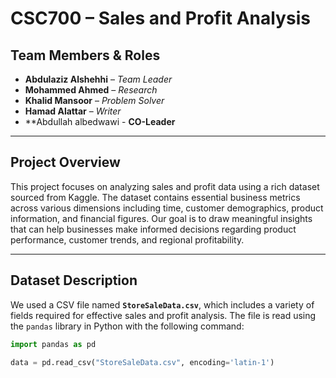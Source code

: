 # CSC700 – Sales and Profit Analysis

## Team Members & Roles

- **Abdulaziz Alshehhi** – *Team Leader*  
- **Mohammed Ahmed** – *Research*  
- **Khalid Mansoor** – *Problem Solver*  
- **Hamad Alattar** – *Writer*
-  **Abdullah albedwawi - **CO-Leader**

---

## Project Overview

This project focuses on analyzing sales and profit data using a rich dataset sourced from Kaggle. The dataset contains essential business metrics across various dimensions including time, customer demographics, product information, and financial figures. Our goal is to draw meaningful insights that can help businesses make informed decisions regarding product performance, customer trends, and regional profitability.

---

## Dataset Description

We used a CSV file named **`StoreSaleData.csv`**, which includes a variety of fields required for effective sales and profit analysis. The file is read using the `pandas` library in Python with the following command:

```python
import pandas as pd

data = pd.read_csv("StoreSaleData.csv", encoding='latin-1')

